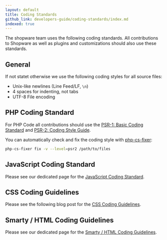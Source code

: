 ```yaml
---
layout: default
title: Coding Standards
github_link: developers-guide/coding-standards/index.md
indexed: true
---
```


The shopware team uses the following coding standards. All contributions to Shopware as well as plugins and customizations should also use these standards. 

## General

If not statet otherwise we use the following coding styles for all source files:

- Unix-like newlines (Line Feed/LF, `\n`)
- 4 spaces for indenting, not tabs
- UTF-8 File encoding

## PHP Coding Standard
For PHP Code all contributions should use the [PSR-1: Basic Coding Standard](http://www.php-fig.org/psr/psr-1/) and [PSR-2: Coding Style Guide](http://www.php-fig.org/psr/psr-2/).

You can automatically check and fix the coding style with [php-cs-fixer](http://cs.sensiolabs.org/):

```bash
php-cs-fixer fix -v --level=psr2 /path/to/files
```

## JavaScript Coding Standard
Please see our dedicated page for the [JavaScript Coding Standard](/designers-guide/javascript-coding-style/).

## CSS Coding Guidelines
Please see the following blog post for the [CSS Coding Guidelines](/blog/2016/08/26/css-coding-guidelines/).

## Smarty / HTML Coding Guidelines
Please see our dedicated page for the [Smarty / HTML Coding Guidelines](/designers-guide/html-smarty-coding-guidelines/).